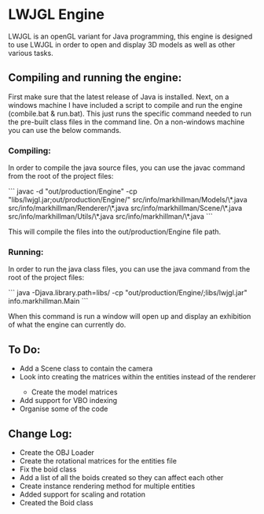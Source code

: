 <h1>LWJGL Engine</h1>
<p>
    LWJGL is an openGL variant for Java programming, this engine is designed to use LWJGL in order to open and display 3D models as well as other various tasks.
</p>

<h2>Compiling and running the engine:</h3>
<p>
    First make sure that the latest release of Java is installed. Next, on a windows machine I have included a script to compile and run the engine (combile.bat & run.bat). This just runs the specific command needed to run the pre-built class files in the command line. On a non-windows machine you can use the below commands.
</p>
<h3>Compiling:</h3>
<p>
    In order to compile the java source files, you can use the javac command from the root of the project files:
</p>
```
    javac -d "out/production/Engine" -cp "libs/lwjgl.jar;out/production/Engine/" src/info/markhillman/Models/\*.java src/info/markhillman/Renderer/\*.java src/info/markhillman/Scene/\*.java src/info/markhillman/Utils/\*.java src/info/markhillman/\*.java
```
<p>
    This will compile the files into the out/production/Engine file path.
</p>
<h3>Running:</h3>
<p>
    In order to run the java class files, you can use the java command from the root of the project files:
</p>
```
    java -Djava.library.path=libs/ -cp "out/production/Engine/;libs/lwjgl.jar" info.markhillman.Main
```
<p>
    When this command is run a window will open up and display an exhibition of what the engine can currently do.
</p>


<h2>To Do:</h2>
<ul>
    <li>Add a Scene class to contain the camera</li>
    <li>Look into creating the matrices within the entities instead of the renderer</li>
    <ul>
        <li>Create the model matrices</li>
    </ul>
    <li>Add support for VBO indexing</li>
    <li>Organise some of the code</li>
</ul>

<h2>Change Log:</h2>
<ul>
    <li>Create the OBJ Loader</li>
    <li>Create the rotational matrices for the entities file</li>
    <li>Fix the boid class</li>
    <li>Add a list of all the boids created so they can affect each other</li>
    <li>Create instance rendering method for multiple entities</li>
    <li>Added support for scaling and rotation</li>
    <li>Created the Boid class</li>
</ul>
